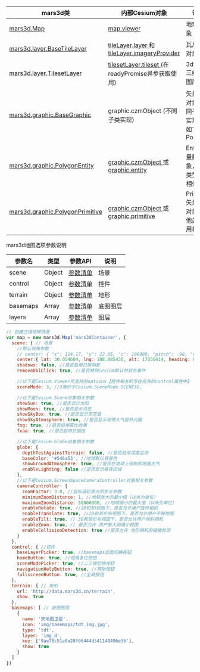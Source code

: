 | mars3d类                                                     | 内部Cesium对象                                               | 说明                                           |
| ------------------------------------------------------------ | ------------------------------------------------------------ | ---------------------------------------------- |
| [mars3d.Map](http://mars3d.cn/api/Map.html#viewer) | [map.viewer](http://mars3d.cn/api/cesium/Viewer.html) | 地球主对象                                     |
| [mars3d.layer.BaseTileLayer](http://mars3d.cn/api/BaseTileLayer.html#layer) | [tileLayer.layer ](http://mars3d.cn/api/cesium/ImageryLayer.html)和 [tileLayer.imageryProvider](http://mars3d.cn/api/cesium/ImageryProvider.html) | 瓦片图层对象                                   |
| [mars3d.layer.TilesetLayer](http://mars3d.cn/api/TilesetLayer.html#tileset) | [tilesetLayer.tileset ](http://mars3d.cn/api/cesium/Cesium3DTileset.html)(在readyPromise异步获取使用) | 3dtiles三维模型图层                            |
| [mars3d.graphic.BaseGraphic](http://mars3d.cn/api/BaseGraphic.html#czmObject) | graphic.czmObject (不同子类实现)                             | 矢量数据对象，不同子类中实现，比如下面 Polygon |
| [mars3d.graphic.PolygonEntity](http://mars3d.cn/api/PolygonEntity.html#entity) | [graphic.czmObject ](http://mars3d.cn/api/cesium/Entity.html)或 [graphic.entity](http://mars3d.cn/api/cesium/Entity.html) | Entity矢量数据对象，其他类型使用相似           |
| [mars3d.graphic.PolygonPrimitive](http://mars3d.cn/api/PolygonPrimitive.html#primitive) | [graphic.czmObject ](http://mars3d.cn/api/cesium/Primitive.html)或 [graphic.primitive](http://mars3d.cn/api/cesium/Primitive.html) | Primitive矢量数据对象，其他类型使用相似        |

mars3d地图选项参数说明

| 参数名   | 类型   | 参数API                                                      | 说明     |
| -------- | ------ | ------------------------------------------------------------ | -------- |
| scene    | Object | [参数清单](http://mars3d.cn/api/Map.html#.sceneOptions) | 场景     |
| control  | Object | [参数清单](http://mars3d.cn/api/Map.html#.controlOptions) | 控件     |
| terrain  | Object | [参数清单](http://mars3d.cn/api/Map.html#.terrainOptions) | 地形     |
| basemaps | Array  | [参数清单](http://mars3d.cn/api/Map.html#.basemapOptions) | 底图图层 |
| layers   | Array  | [参数清单](http://mars3d.cn/api/Map.html#.layerOptionsmap) | 图层     |




```js
// 创建三维地球场景
var map = new mars3d.Map('mars3dContainer', {
  scene: { // 场景
    //默认视角参数
    // center: { "x": 114.17, "y": 22.65, "z": 100000, "pitch": -90, "roll": 0},
    center:{ lat: 30.054604, lng: 108.885436, alt: 17036414, heading: 0, pitch: -90 },
    shadows: false, //是否启用日照阴影
    removeDblClick: true, //是否移除Cesium默认的双击事件

    //以下是Cesium.Viewer所支持的options【控件相关的写在另外的control属性中】
    sceneMode: 3, //3等价于Cesium.SceneMode.SCENE3D,

    //以下是Cesium.Scene对象相关参数
    showSun: true, //是否显示太阳
    showMoon: true, //是否显示月亮
    showSkyBox: true, //是否显示天空盒
    showSkyAtmosphere: true, //是否显示地球大气层外光圈
    fog: true, //是否启用雾化效果
    fxaa: true, //是否启用抗锯齿

    //以下是Cesium.Globe对象相关参数
    globe: {
      depthTestAgainstTerrain: false, //是否启用深度监测
      baseColor: '#546a53', //地球默认背景色
      showGroundAtmosphere: true, //是否在地球上绘制的地面大气
      enableLighting: false //是否显示昼夜区域
    },
    //以下是Cesium.ScreenSpaceCameraController对象相关参数
    cameraController: {
      zoomFactor: 3.0, //鼠标滚轮放大的步长参数
      minimumZoomDistance: 1, //地球放大的最小值（以米为单位）
      maximumZoomDistance: 50000000, //地球缩小的最大值（以米为单位）
      enableRotate: true, //2D和3D视图下，是否允许用户旋转相机
      enableTranslate: true, //2D和哥伦布视图下，是否允许用户平移地图
      enableTilt: true, // 3D和哥伦布视图下，是否允许用户倾斜相机
      enableZoom: true, // 是否允许 用户放大和缩小视图
      enableCollisionDetection: true //是否允许 地形相机的碰撞检测
    }
  },
  control: { //控件
    baseLayerPicker: true, //basemaps底图切换按钮
    homeButton: true, //视角复位按钮
    sceneModePicker: true, //二三维切换按钮
    navigationHelpButton: true, //帮助按钮
    fullscreenButton: true, //全屏按钮 
  },
  terrain: { // 地形
    url: 'http://data.mars3d.cn/terrain',
    show: true
  },
  basemaps: [ // 底图图层
    {
      name: '天地图卫星',
      icon: 'img/basemaps/tdt_img.jpg',
      type: 'tdt',
      layer: 'img_d',
      key: ['9ae78c51a0a28f06444d541148496e36'],
      show: true
    }
  ]
})
```